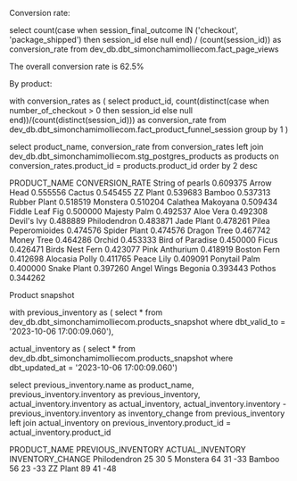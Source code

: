 Conversion rate:

select 
count(case when session_final_outcome IN ('checkout', 'package_shipped') then session_id else null end) / (count(session_id)) as conversion_rate from dev_db.dbt_simonchamimolliecom.fact_page_views

The overall conversion rate is 62.5%

By product: 

with conversion_rates as (
    select 
        product_id, 
        count(distinct(case when number_of_checkout > 0 then session_id else null end))/(count(distinct(session_id))) as conversion_rate
    from dev_db.dbt_simonchamimolliecom.fact_product_funnel_session
    group by 1
)

select 
    product_name, 
    conversion_rate
from conversion_rates
left join dev_db.dbt_simonchamimolliecom.stg_postgres_products as products
on conversion_rates.product_id = products.product_id
order by 2 desc


PRODUCT_NAME	CONVERSION_RATE
String of pearls	0.609375
Arrow Head	0.555556
Cactus	0.545455
ZZ Plant	0.539683
Bamboo	0.537313
Rubber Plant	0.518519
Monstera	0.510204
Calathea Makoyana	0.509434
Fiddle Leaf Fig	0.500000
Majesty Palm	0.492537
Aloe Vera	0.492308
Devil's Ivy	0.488889
Philodendron	0.483871
Jade Plant	0.478261
Pilea Peperomioides	0.474576
Spider Plant	0.474576
Dragon Tree	0.467742
Money Tree	0.464286
Orchid	0.453333
Bird of Paradise	0.450000
Ficus	0.426471
Birds Nest Fern	0.423077
Pink Anthurium	0.418919
Boston Fern	0.412698
Alocasia Polly	0.411765
Peace Lily	0.409091
Ponytail Palm	0.400000
Snake Plant	0.397260
Angel Wings Begonia	0.393443
Pothos	0.344262


Product snapshot

with previous_inventory as (
select * from dev_db.dbt_simonchamimolliecom.products_snapshot
where dbt_valid_to = '2023-10-06 17:00:09.060'),

actual_inventory as (
select * from dev_db.dbt_simonchamimolliecom.products_snapshot
where dbt_updated_at = '2023-10-06 17:00:09.060')

select
previous_inventory.name as product_name,
previous_inventory.inventory as previous_inventory,
actual_inventory.inventory as actual_inventory,
actual_inventory.inventory - previous_inventory.inventory as inventory_change
from
previous_inventory
left join actual_inventory
on previous_inventory.product_id = actual_inventory.product_id

PRODUCT_NAME	PREVIOUS_INVENTORY	ACTUAL_INVENTORY	INVENTORY_CHANGE
Philodendron	25	30	5
Monstera	64	31	-33
Bamboo	56	23	-33
ZZ Plant	89	41	-48